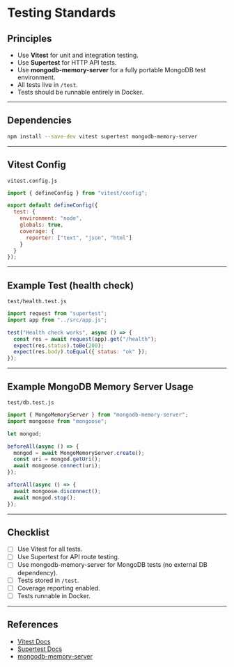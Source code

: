 # Testing Standards

## Principles
- Use **Vitest** for unit and integration testing.  
- Use **Supertest** for HTTP API tests.  
- Use **mongodb-memory-server** for a fully portable MongoDB test environment.  
- All tests live in `/test`.  
- Tests should be runnable entirely in Docker.  

---

## Dependencies

```bash
npm install --save-dev vitest supertest mongodb-memory-server
```

---

## Vitest Config

`vitest.config.js`

```js
import { defineConfig } from "vitest/config";

export default defineConfig({
  test: {
    environment: "node",
    globals: true,
    coverage: {
      reporter: ["text", "json", "html"]
    }
  }
});
```

---

## Example Test (health check)

`test/health.test.js`

```js
import request from "supertest";
import app from "../src/app.js";

test("Health check works", async () => {
  const res = await request(app).get("/health");
  expect(res.status).toBe(200);
  expect(res.body).toEqual({ status: "ok" });
});
```

---

## Example MongoDB Memory Server Usage

`test/db.test.js`

```js
import { MongoMemoryServer } from "mongodb-memory-server";
import mongoose from "mongoose";

let mongod;

beforeAll(async () => {
  mongod = await MongoMemoryServer.create();
  const uri = mongod.getUri();
  await mongoose.connect(uri);
});

afterAll(async () => {
  await mongoose.disconnect();
  await mongod.stop();
});
```

---

## Checklist
- [ ] Use Vitest for all tests.  
- [ ] Use Supertest for API route testing.  
- [ ] Use mongodb-memory-server for MongoDB tests (no external DB dependency).  
- [ ] Tests stored in `/test`.  
- [ ] Coverage reporting enabled.  
- [ ] Tests runnable in Docker.  

---

## References
- [Vitest Docs](https://vitest.dev/guide/)  
- [Supertest Docs](https://github.com/visionmedia/supertest)  
- [mongodb-memory-server](https://github.com/nodkz/mongodb-memory-server)

